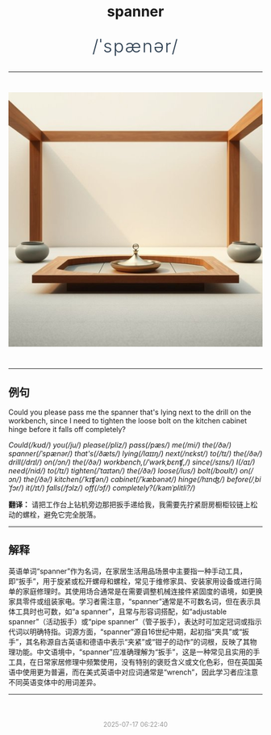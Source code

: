 <div align="center">

# spanner

<div style="margin: 30px 0;">
<h1 style="font-size: 2.5em; font-weight: 300; letter-spacing: 2px; margin: 0; color: #2c3e50;">
/ˈspænər/
</h1>
</div>

</div>

---

<div align="center" style="margin: 40px 0;">

![spanner](images/spanner.png)

</div>

---

## 例句

Could you please pass me the spanner that's lying next to the drill on the workbench, since I need to tighten the loose bolt on the kitchen cabinet hinge before it falls off completely?

*Could(/kʊd/) you(/ju/) please(/pliz/) pass(/pæs/) me(/mi/) the(/ðə/) spanner(/ˈspænər/) that's(/ðæts/) lying(/laɪɪŋ/) next(/nɛkst/) to(/tɪ/) the(/ðə/) drill(/drɪl/) on(/ɔn/) the(/ðə/) workbench,(/ˈwərkˌbɛnʧ,/) since(/sɪns/) I(/aɪ/) need(/nid/) to(/tɪ/) tighten(/ˈtaɪtən/) the(/ðə/) loose(/lus/) bolt(/boʊlt/) on(/ɔn/) the(/ðə/) kitchen(/ˈkɪʧən/) cabinet(/ˈkæbənət/) hinge(/hɪnʤ/) before(/ˌbiˈfɔr/) it(/ɪt/) falls(/fɔlz/) off(/ɔf/) completely?(/kəmˈplitli?/)*

**翻译：** 请把工作台上钻机旁边那把扳手递给我，我需要先拧紧厨房橱柜铰链上松动的螺栓，避免它完全脱落。

---

## 解释

英语单词“spanner”作为名词，在家居生活用品场景中主要指一种手动工具，即“扳手”，用于旋紧或松开螺母和螺栓，常见于维修家具、安装家用设备或进行简单的家庭修理时。其使用场合通常是在需要调整机械连接件紧固度的语境，如更换家具零件或组装家电。学习者需注意，“spanner”通常是不可数名词，但在表示具体工具时也可数，如“a spanner”，且常与形容词搭配，如“adjustable spanner”（活动扳手）或“pipe spanner”（管子扳手），表达时可加定冠词或指示代词以明确特指。词源方面，“spanner”源自16世纪中期，起初指“夹具”或“扳手”，其名称源自古英语和德语中表示“夹紧”或“钳子的动作”的词根，反映了其物理功能。中文语境中，“spanner”应准确理解为“扳手”，这是一种常见且实用的手工具，在日常家居修理中频繁使用，没有特别的褒贬含义或文化色彩，但在英国英语中使用更为普遍，而在美式英语中对应词通常是“wrench”，因此学习者应注意不同英语变体中的用词差异。


---

<div align="center" style="margin-top: 50px;">
<small style="color: #999; font-size: 0.9em;">2025-07-17 06:22:40</small>
</div>
